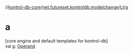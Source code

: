 //[kontrol-db-core](../../../index.md)/[net.futureset.kontroldb.modelchange](../index.md)/[Lt](index.md)/[a](a.md)

# a

[core engine and default templates for kontrol-db]\
val [a](a.md): [Operand](../-operand/index.md)

